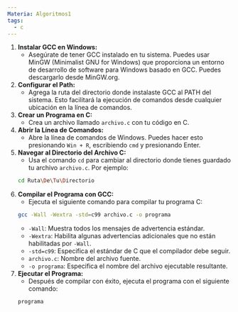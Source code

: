 ```yaml
---
Materia: Algoritmos1
tags:
  - c
---
```

1. **Instalar GCC en Windows:**
    - Asegúrate de tener GCC instalado en tu sistema. Puedes usar MinGW (Minimalist GNU for Windows) que proporciona un entorno de desarrollo de software para Windows basado en GCC. Puedes descargarlo desde MinGW.org.
2. **Configurar el Path:**
    - Agrega la ruta del directorio donde instalaste GCC al PATH del sistema. Esto facilitará la ejecución de comandos desde cualquier ubicación en la línea de comandos.
3. **Crear un Programa en C:**
    - Crea un archivo llamado `archivo.c` con tu código en C.
4. **Abrir la Línea de Comandos:**
    - Abre la línea de comandos de Windows. Puedes hacer esto presionando `Win + R`, escribiendo `cmd` y presionando Enter.
5. **Navegar al Directorio del Archivo C:**
    - Usa el comando `cd` para cambiar al directorio donde tienes guardado tu archivo `archivo.c`. Por ejemplo:
    ```bash
    cd Ruta\De\Tu\Directorio
	```
6. **Compilar el Programa con GCC:**
	- Ejecuta el siguiente comando para compilar tu programa C:
	```bash
	gcc -Wall -Wextra -std=c99 archivo.c -o programa
	```
	- `-Wall`: Muestra todos los mensajes de advertencia estándar.
	- `-Wextra`: Habilita algunas advertencias adicionales que no están habilitadas por `-Wall`.
	- `-std=c99`: Especifica el estándar de C que el compilador debe seguir.
	- `archivo.c`: Nombre del archivo fuente.
	- `-o programa`: Especifica el nombre del archivo ejecutable resultante.
7. **Ejecutar el Programa:**
	- Después de compilar con éxito, ejecuta el programa con el siguiente comando:
	```bash
	programa
	```